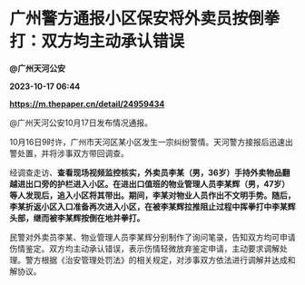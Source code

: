 # 广州警方通报小区保安将外卖员按倒拳打：双方均主动承认错误
**@广州天河公安**

**2023-10-17 06:44**

**https://m.thepaper.cn/detail/24959434**

@广州天河公安10月17日发布情况通报。

10月16日9时许，广州市天河区某小区发生一宗纠纷警情。天河警方接报后迅速出警处置，并将涉事双方带回调查。

经调查走访、**查看现场视频监控核实，外卖员李某（男，36岁）手持外卖物品翻越进出口旁的护栏进入小区。在进出口值班的物业管理人员李某辉（男，47岁）等人发现后，追入小区将其带出。期间，李某对物业人员作出不文明手势。随后，李某折返小区入口准备再次进入小区，在被李某辉拉推阻止过程中挥拳打中李某辉头部，继而被李某辉按倒在地并拳打。**

民警对外卖员李某、物业管理人员李某辉分别制作了询问笔录，告知双方均可申请伤情鉴定。双方均主动承认错误，表示伤情轻微放弃鉴定申请，主动要求调解处理。警方根据《治安管理处罚法》的相关规定，对涉事双方依法进行调解并达成和解协议。